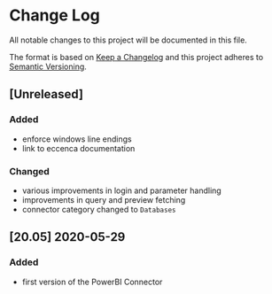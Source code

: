 # Change Log
All notable changes to this project will be documented in this file.

The format is based on [Keep a Changelog](http://keepachangelog.com/) and this project adheres to [Semantic Versioning](http://semver.org/).

## [Unreleased]

### Added

- enforce windows line endings
- link to eccenca documentation

### Changed

- various improvements in login and parameter handling
- improvements in query and preview fetching
- connector category changed to `Databases`

## [20.05] 2020-05-29

### Added

- first version of the PowerBI Connector
